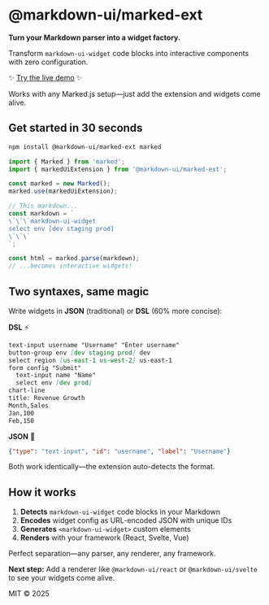 # @markdown-ui/marked-ext
**Turn your Markdown parser into a widget factory.**

Transform `markdown-ui-widget` code blocks into interactive components with zero configuration.

✨ [Try the live demo](https://markdown-ui.com/) ✨

Works with any Marked.js setup—just add the extension and widgets come alive.

## Get started in 30 seconds

```bash
npm install @markdown-ui/marked-ext marked
```

```typescript
import { Marked } from 'marked';
import { markedUiExtension } from '@markdown-ui/marked-ext';

const marked = new Marked();
marked.use(markedUiExtension);

// This markdown...
const markdown = `
\`\`\`markdown-ui-widget
select env [dev staging prod]
\`\`\`
`;

const html = marked.parse(markdown);
// ...becomes interactive widgets!
```

## Two syntaxes, same magic

Write widgets in **JSON** (traditional) or **DSL** (60% more concise):

**DSL** ⚡
```markdown
text-input username "Username" "Enter username"
button-group env [dev staging prod] dev
select region [us-east-1 us-west-2] us-east-1
form config "Submit"
  text-input name "Name" 
  select env [dev prod]
chart-line
title: Revenue Growth
Month,Sales
Jan,100
Feb,150
```

**JSON** 📝
```json
{"type": "text-input", "id": "username", "label": "Username"}
```

Both work identically—the extension auto-detects the format.

## How it works

1. **Detects** `markdown-ui-widget` code blocks in your Markdown
2. **Encodes** widget config as URL-encoded JSON with unique IDs
3. **Generates** `<markdown-ui-widget>` custom elements
4. **Renders** with your framework (React, Svelte, Vue)

Perfect separation—any parser, any renderer, any framework.

**Next step:** Add a renderer like `@markdown-ui/react` or `@markdown-ui/svelte` to see your widgets come alive.

MIT © 2025